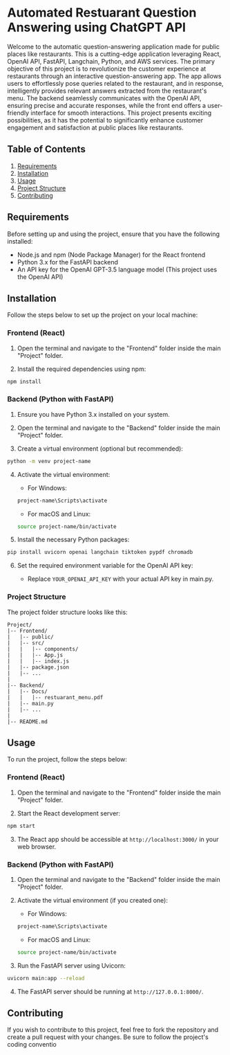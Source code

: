 # Automated Restuarant Question Answering using ChatGPT API

Welcome to the automatic question-answering application made for public places like restaurants. This is a cutting-edge application leveraging React, OpenAI API, FastAPI, Langchain, Python, and AWS services. The primary objective of this project is to revolutionize the customer experience at restaurants through an interactive question-answering app. The app allows users to effortlessly pose queries related to the restaurant, and in response, intelligently provides relevant answers extracted from the restaurant's menu. The backend seamlessly communicates with the OpenAI API, ensuring precise and accurate responses, while the front end offers a user-friendly interface for smooth interactions. This project presents exciting possibilities, as it has the potential to significantly enhance customer engagement and satisfaction at public places like restaurants.



## Table of Contents
1. [Requirements](#requirements)
2. [Installation](#installation)
3. [Usage](#usage)
4. [Project Structure](#project-structure)
5. [Contributing](#contributing)
## Requirements

Before setting up and using the project, ensure that you have the following installed:

- Node.js and npm (Node Package Manager) for the React frontend
- Python 3.x for the FastAPI backend
- An API key for the OpenAI GPT-3.5 language model (This project uses the OpenAI API)

## Installation

Follow the steps below to set up the project on your local machine:

### Frontend (React)

1. Open the terminal and navigate to the "Frontend" folder inside the main "Project" folder.

2. Install the required dependencies using npm:

```bash
npm install
```

### Backend (Python with FastAPI)

1. Ensure you have Python 3.x installed on your system.

2. Open the terminal and navigate to the "Backend" folder inside the main "Project" folder.

3. Create a virtual environment (optional but recommended):

```bash
python -m venv project-name
```

4. Activate the virtual environment:

   - For Windows:

   ```bash
   project-name\Scripts\activate
   ```

   - For macOS and Linux:

   ```bash
   source project-name/bin/activate
   ```

5. Install the necessary Python packages:

```bash
pip install uvicorn openai langchain tiktoken pypdf chromadb
```

6. Set the required environment variable for the OpenAI API key:

   - Replace `YOUR_OPENAI_API_KEY` with your actual API key in main.py.

### Project Structure

The project folder structure looks like this:

```
Project/
|-- Frontend/
|   |-- public/
|   |-- src/
|   |   |-- components/
|   |   |-- App.js
|   |   |-- index.js
|   |-- package.json
|   |-- ...
|
|-- Backend/
|   |-- Docs/
|   |   |-- restuarant_menu.pdf
|   |-- main.py
|   |-- ...
|
|-- README.md
```
## Usage

To run the project, follow the steps below:

### Frontend (React)

1. Open the terminal and navigate to the "Frontend" folder inside the main "Project" folder.

2. Start the React development server:

```bash
npm start
```

3. The React app should be accessible at `http://localhost:3000/` in your web browser.

### Backend (Python with FastAPI)

1. Open the terminal and navigate to the "Backend" folder inside the main "Project" folder.

2. Activate the virtual environment (if you created one):

   - For Windows:

   ```bash
   project-name\Scripts\activate
   ```

   - For macOS and Linux:

   ```bash
   source project-name/bin/activate
   ```

3. Run the FastAPI server using Uvicorn:

```bash
uvicorn main:app --reload
```

4. The FastAPI server should be running at `http://127.0.0.1:8000/`.

## Contributing
If you wish to contribute to this project, feel free to fork the repository and create a pull request with your changes. Be sure to follow the project's coding conventio
 
